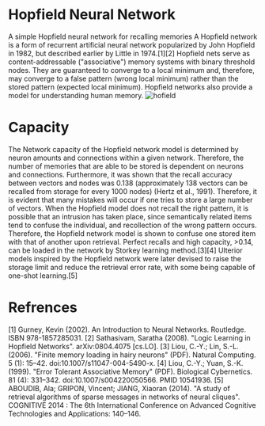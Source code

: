 # Hopfield Neural Network
A simple Hopfield neural network for recalling memories
A Hopfield network is a form of recurrent artificial neural network popularized by John Hopfield in 1982, but described earlier by Little in 1974.[1][2] Hopfield nets serve as content-addressable ("associative") memory systems with binary threshold nodes. They are guaranteed to converge to a local minimum and, therefore, may converge to a false pattern (wrong local minimum) rather than the stored pattern (expected local minimum). Hopfield networks also provide a model for understanding human memory.
![hofield](https://user-images.githubusercontent.com/13776994/61201045-8382d300-a6f8-11e9-9b4c-61fdac57b007.png)

# Capacity
The Network capacity of the Hopfield network model is determined by neuron amounts and connections within a given network. Therefore, the number of memories that are able to be stored is dependent on neurons and connections. Furthermore, it was shown that the recall accuracy between vectors and nodes was 0.138 (approximately 138 vectors can be recalled from storage for every 1000 nodes) (Hertz et al., 1991). Therefore, it is evident that many mistakes will occur if one tries to store a large number of vectors. When the Hopfield model does not recall the right pattern, it is possible that an intrusion has taken place, since semantically related items tend to confuse the individual, and recollection of the wrong pattern occurs. Therefore, the Hopfield network model is shown to confuse one stored item with that of another upon retrieval. Perfect recalls and high capacity, >0.14, can be loaded in the network by Storkey learning method.[3][4] Ulterior models inspired by the Hopfield network were later devised to raise the storage limit and reduce the retrieval error rate, with some being capable of one-shot learning.[5]

# Refrences
[1] Gurney, Kevin (2002). An Introduction to Neural Networks. Routledge. ISBN 978-1857285031.
[2] Sathasivam, Saratha (2008). "Logic Learning in Hopfield Networks". arXiv:0804.4075 [cs.LO].
[3] Liou, C.-Y.; Lin, S.-L. (2006). "Finite memory loading in hairy neurons" (PDF). Natural Computing. 5 (1): 15–42. doi:10.1007/s11047-004-5490-x.
[4] Liou, C.-Y.; Yuan, S.-K. (1999). "Error Tolerant Associative Memory" (PDF). Biological Cybernetics. 81 (4): 331–342. doi:10.1007/s004220050566. PMID 10541936.
[5] ABOUDIB, Ala; GRIPON, Vincent; JIANG, Xiaoran (2014). "A study of retrieval algorithms of sparse messages in networks of neural cliques". COGNITIVE 2014 : The 6th International Conference on Advanced Cognitive Technologies and Applications: 140–146.
